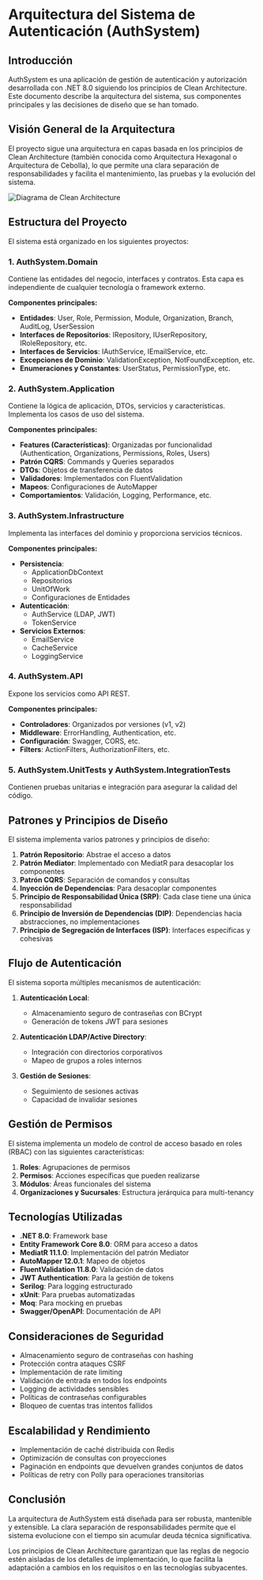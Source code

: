 # Arquitectura del Sistema de Autenticación (AuthSystem)

## Introducción

AuthSystem es una aplicación de gestión de autenticación y autorización desarrollada con .NET 8.0 siguiendo los principios de Clean Architecture. Este documento describe la arquitectura del sistema, sus componentes principales y las decisiones de diseño que se han tomado.

## Visión General de la Arquitectura

El proyecto sigue una arquitectura en capas basada en los principios de Clean Architecture (también conocida como Arquitectura Hexagonal o Arquitectura de Cebolla), lo que permite una clara separación de responsabilidades y facilita el mantenimiento, las pruebas y la evolución del sistema.

![Diagrama de Clean Architecture](https://miro.medium.com/v2/resize:fit:720/format:webp/1*0R0r00uF1RyRFxkxo3HVDg.png)

## Estructura del Proyecto

El sistema está organizado en los siguientes proyectos:

### 1. AuthSystem.Domain

Contiene las entidades del negocio, interfaces y contratos. Esta capa es independiente de cualquier tecnología o framework externo.

**Componentes principales:**
- **Entidades**: User, Role, Permission, Module, Organization, Branch, AuditLog, UserSession
- **Interfaces de Repositorios**: IRepository, IUserRepository, IRoleRepository, etc.
- **Interfaces de Servicios**: IAuthService, IEmailService, etc.
- **Excepciones de Dominio**: ValidationException, NotFoundException, etc.
- **Enumeraciones y Constantes**: UserStatus, PermissionType, etc.

### 2. AuthSystem.Application

Contiene la lógica de aplicación, DTOs, servicios y características. Implementa los casos de uso del sistema.

**Componentes principales:**
- **Features (Características)**: Organizadas por funcionalidad (Authentication, Organizations, Permissions, Roles, Users)
- **Patrón CQRS**: Commands y Queries separados
- **DTOs**: Objetos de transferencia de datos
- **Validadores**: Implementados con FluentValidation
- **Mapeos**: Configuraciones de AutoMapper
- **Comportamientos**: Validación, Logging, Performance, etc.

### 3. AuthSystem.Infrastructure

Implementa las interfaces del dominio y proporciona servicios técnicos.

**Componentes principales:**
- **Persistencia**: 
  - ApplicationDbContext
  - Repositorios
  - UnitOfWork
  - Configuraciones de Entidades
- **Autenticación**: 
  - AuthService (LDAP, JWT)
  - TokenService
- **Servicios Externos**: 
  - EmailService
  - CacheService
  - LoggingService

### 4. AuthSystem.API

Expone los servicios como API REST.

**Componentes principales:**
- **Controladores**: Organizados por versiones (v1, v2)
- **Middleware**: ErrorHandling, Authentication, etc.
- **Configuración**: Swagger, CORS, etc.
- **Filters**: ActionFilters, AuthorizationFilters, etc.

### 5. AuthSystem.UnitTests y AuthSystem.IntegrationTests

Contienen pruebas unitarias e integración para asegurar la calidad del código.

## Patrones y Principios de Diseño

El sistema implementa varios patrones y principios de diseño:

1. **Patrón Repositorio**: Abstrae el acceso a datos
2. **Patrón Mediator**: Implementado con MediatR para desacoplar los componentes
3. **Patrón CQRS**: Separación de comandos y consultas
4. **Inyección de Dependencias**: Para desacoplar componentes
5. **Principio de Responsabilidad Única (SRP)**: Cada clase tiene una única responsabilidad
6. **Principio de Inversión de Dependencias (DIP)**: Dependencias hacia abstracciones, no implementaciones
7. **Principio de Segregación de Interfaces (ISP)**: Interfaces específicas y cohesivas

## Flujo de Autenticación

El sistema soporta múltiples mecanismos de autenticación:

1. **Autenticación Local**:
   - Almacenamiento seguro de contraseñas con BCrypt
   - Generación de tokens JWT para sesiones

2. **Autenticación LDAP/Active Directory**:
   - Integración con directorios corporativos
   - Mapeo de grupos a roles internos

3. **Gestión de Sesiones**:
   - Seguimiento de sesiones activas
   - Capacidad de invalidar sesiones

## Gestión de Permisos

El sistema implementa un modelo de control de acceso basado en roles (RBAC) con las siguientes características:

1. **Roles**: Agrupaciones de permisos
2. **Permisos**: Acciones específicas que pueden realizarse
3. **Módulos**: Áreas funcionales del sistema
4. **Organizaciones y Sucursales**: Estructura jerárquica para multi-tenancy

## Tecnologías Utilizadas

- **.NET 8.0**: Framework base
- **Entity Framework Core 8.0**: ORM para acceso a datos
- **MediatR 11.1.0**: Implementación del patrón Mediator
- **AutoMapper 12.0.1**: Mapeo de objetos
- **FluentValidation 11.8.0**: Validación de datos
- **JWT Authentication**: Para la gestión de tokens
- **Serilog**: Para logging estructurado
- **xUnit**: Para pruebas automatizadas
- **Moq**: Para mocking en pruebas
- **Swagger/OpenAPI**: Documentación de API

## Consideraciones de Seguridad

- Almacenamiento seguro de contraseñas con hashing
- Protección contra ataques CSRF
- Implementación de rate limiting
- Validación de entrada en todos los endpoints
- Logging de actividades sensibles
- Políticas de contraseñas configurables
- Bloqueo de cuentas tras intentos fallidos

## Escalabilidad y Rendimiento

- Implementación de caché distribuida con Redis
- Optimización de consultas con proyecciones
- Paginación en endpoints que devuelven grandes conjuntos de datos
- Políticas de retry con Polly para operaciones transitorias

## Conclusión

La arquitectura de AuthSystem está diseñada para ser robusta, mantenible y extensible. La clara separación de responsabilidades permite que el sistema evolucione con el tiempo sin acumular deuda técnica significativa.

Los principios de Clean Architecture garantizan que las reglas de negocio estén aisladas de los detalles de implementación, lo que facilita la adaptación a cambios en los requisitos o en las tecnologías subyacentes.
